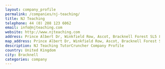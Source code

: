 ```yaml
---
layout: company_profile
permalink: /companies/nj-teaching/
title: NJ Teaching
telephone: 44 (0) 208 123 6062
email: info@njteaching.com
website: http://www.njteaching.com
address: Prince Albert Dr, Winkfield Row, Ascot, Bracknell Forest SL5 8AG
map_address: Prince Albert Dr, Winkfield Row, Ascot, Bracknell Forest SL5 8AG
description: NJ Teaching TutorCruncher Company Profile
country: United Kingdom
city: Bracknell
categories: company
---
```



